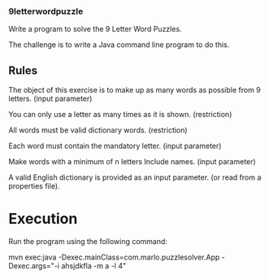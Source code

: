 ### 9letterwordpuzzle

Write a program to solve the 9 Letter Word Puzzles.

The challenge is to write a Java command line program to do this.


## Rules

The object of this exercise is to make up as many words as possible from 9 letters. (input parameter)

You can only use a letter as many times as it is shown. (restriction)

All words must be valid dictionary words.  (restriction)

Each word must contain the mandatory letter. (input parameter)

Make words with a minimum of n letters Include names. (input parameter) 

A valid English dictionary is provided as an input parameter. (or read from a properties file).


# Execution

Run the program using the following command:

mvn exec:java -Dexec.mainClass=com.marlo.puzzlesolver.App -Dexec.args="-i ahsjdkfla -m a -l 4"





